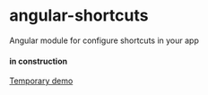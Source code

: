 # angular-shortcuts

Angular module for configure shortcuts in your app

#### in construction

[Temporary demo](https://plnkr.co/edit/3kbXtZBuctYxXPZWDamP?p=preview)
